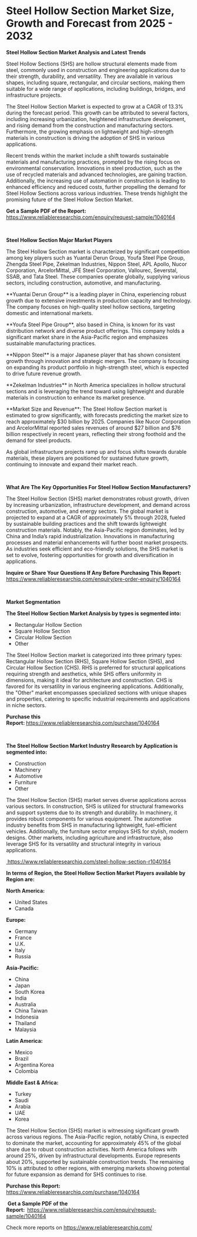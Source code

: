 <p><h1>Steel Hollow Section Market Size, Growth and Forecast from 2025 - 2032</h1></p><p><strong>Steel Hollow Section Market Analysis and Latest Trends</strong></p>
<p><p>Steel Hollow Sections (SHS) are hollow structural elements made from steel, commonly used in construction and engineering applications due to their strength, durability, and versatility. They are available in various shapes, including square, rectangular, and circular sections, making them suitable for a wide range of applications, including buildings, bridges, and infrastructure projects.</p><p>The Steel Hollow Section Market is expected to grow at a CAGR of 13.3% during the forecast period. This growth can be attributed to several factors, including increasing urbanization, heightened infrastructure development, and rising demand from the construction and manufacturing sectors. Furthermore, the growing emphasis on lightweight and high-strength materials in construction is driving the adoption of SHS in various applications.</p><p>Recent trends within the market include a shift towards sustainable materials and manufacturing practices, prompted by the rising focus on environmental conservation. Innovations in steel production, such as the use of recycled materials and advanced technologies, are gaining traction. Additionally, the increasing use of automation in construction is leading to enhanced efficiency and reduced costs, further propelling the demand for Steel Hollow Sections across various industries. These trends highlight the promising future of the Steel Hollow Section Market.</p></p>
<p><strong>Get a Sample PDF of the Report:&nbsp;</strong> <a href="https://www.reliableresearchiq.com/enquiry/request-sample/1040164?utm_campaign=2319&utm_medium=2&utm_source=Github&utm_content=ia&utm_term=31032025&utm_id=steel-hollow-section">https://www.reliableresearchiq.com/enquiry/request-sample/1040164</a></p>
<p>&nbsp;</p>
<p><strong>Steel Hollow Section Major Market Players</strong></p>
<p><p>The Steel Hollow Section market is characterized by significant competition among key players such as Yuantai Derun Group, Youfa Steel Pipe Group, Zhengda Steel Pipe, Zekelman Industries, Nippon Steel, APL Apollo, Nucor Corporation, ArcelorMittal, JFE Steel Corporation, Vallourec, Severstal, SSAB, and Tata Steel. These companies operate globally, supplying various sectors, including construction, automotive, and manufacturing.</p><p>**Yuantai Derun Group** is a leading player in China, experiencing robust growth due to extensive investments in production capacity and technology. The company focuses on high-quality steel hollow sections, targeting domestic and international markets. </p><p>**Youfa Steel Pipe Group**, also based in China, is known for its vast distribution network and diverse product offerings. This company holds a significant market share in the Asia-Pacific region and emphasizes sustainable manufacturing practices.</p><p>**Nippon Steel** is a major Japanese player that has shown consistent growth through innovation and strategic mergers. The company is focusing on expanding its product portfolio in high-strength steel, which is expected to drive future revenue growth.</p><p>**Zekelman Industries** in North America specializes in hollow structural sections and is leveraging the trend toward using lightweight and durable materials in construction to enhance its market presence.</p><p>**Market Size and Revenue**: The Steel Hollow Section market is estimated to grow significantly, with forecasts predicting the market size to reach approximately $30 billion by 2025. Companies like Nucor Corporation and ArcelorMittal reported sales revenues of around $27 billion and $76 billion respectively in recent years, reflecting their strong foothold and the demand for steel products.</p><p>As global infrastructure projects ramp up and focus shifts towards durable materials, these players are positioned for sustained future growth, continuing to innovate and expand their market reach.</p></p>
<p>&nbsp;</p>
<p><strong>What Are The Key Opportunities For Steel Hollow Section Manufacturers?</strong></p>
<p><p>The Steel Hollow Section (SHS) market demonstrates robust growth, driven by increasing urbanization, infrastructure development, and demand across construction, automotive, and energy sectors. The global market is projected to expand at a CAGR of approximately 5% through 2028, fueled by sustainable building practices and the shift towards lightweight construction materials. Notably, the Asia-Pacific region dominates, led by China and India’s rapid industrialization. Innovations in manufacturing processes and material enhancements will further boost market prospects. As industries seek efficient and eco-friendly solutions, the SHS market is set to evolve, fostering opportunities for growth and diversification in applications.</p></p>
<p><strong>Inquire or Share Your Questions If Any Before Purchasing This Report:</strong> <a href="https://www.reliableresearchiq.com/enquiry/pre-order-enquiry/1040164?utm_campaign=2319&utm_medium=2&utm_source=Github&utm_content=ia&utm_term=31032025&utm_id=steel-hollow-section">https://www.reliableresearchiq.com/enquiry/pre-order-enquiry/1040164</a></p>
<p>&nbsp;</p>
<p><strong>Market Segmentation</strong></p>
<p><strong>The Steel Hollow Section Market Analysis by types is segmented into:</strong></p>
<p><ul><li>Rectangular Hollow Section</li><li>Square Hollow Section</li><li>Circular Hollow Section</li><li>Other</li></ul></p>
<p><p>The Steel Hollow Section market is categorized into three primary types: Rectangular Hollow Section (RHS), Square Hollow Section (SHS), and Circular Hollow Section (CHS). RHS is preferred for structural applications requiring strength and aesthetics, while SHS offers uniformity in dimensions, making it ideal for architecture and construction. CHS is favored for its versatility in various engineering applications. Additionally, the "Other" market encompasses specialized sections with unique shapes and properties, catering to specific industrial requirements and applications in niche sectors.</p></p>
<p><strong>Purchase this Report:&nbsp;</strong><a href="https://www.reliableresearchiq.com/purchase/1040164?utm_campaign=2319&utm_medium=2&utm_source=Github&utm_content=ia&utm_term=31032025&utm_id=steel-hollow-section">https://www.reliableresearchiq.com/purchase/1040164</a></p>
<p>&nbsp;</p>
<p><strong>The Steel Hollow Section Market Industry Research by Application is segmented into:</strong></p>
<p><ul><li>Construction</li><li>Machinery</li><li>Automotive</li><li>Furniture</li><li>Other</li></ul></p>
<p><p>The Steel Hollow Section (SHS) market serves diverse applications across various sectors. In construction, SHS is utilized for structural frameworks and support systems due to its strength and durability. In machinery, it provides robust components for various equipment. The automotive industry benefits from SHS in manufacturing lightweight, fuel-efficient vehicles. Additionally, the furniture sector employs SHS for stylish, modern designs. Other markets, including agriculture and infrastructure, also leverage SHS for its versatility and structural integrity in various applications.</p></p>
<p><a href="https://www.reliableresearchiq.com/steel-hollow-section-r1040164?utm_campaign=2319&utm_medium=2&utm_source=Github&utm_content=ia&utm_term=31032025&utm_id=steel-hollow-section">&nbsp;https://www.reliableresearchiq.com/steel-hollow-section-r1040164</a></p>
<p><strong>In terms of Region, the Steel Hollow Section Market Players available by Region are:</strong></p>
<p>
    <p> <strong> North America: </strong>
        <ul>
            <li>United States</li>
            <li>Canada</li>
        </ul>
        </p> 
    <p> <strong> Europe: </strong>
        <ul>
            <li>Germany</li>
            <li>France</li>
            <li>U.K.</li>
            <li>Italy</li>
            <li>Russia</li>
        </ul>
        </p> 
    <p> <strong> Asia-Pacific: </strong>
        <ul>
            <li>China</li>
            <li>Japan</li>
            <li>South Korea</li>
            <li>India</li>
            <li>Australia</li>
            <li>China Taiwan</li>
            <li>Indonesia</li>
            <li>Thailand</li>
            <li>Malaysia</li>
        </ul>
        </p> 
    <p> <strong> Latin America: </strong>
        <ul>
            <li>Mexico</li>
            <li>Brazil</li>
            <li>Argentina Korea</li>
            <li>Colombia</li>
        </ul>
        </p> 
    <p> <strong> Middle East & Africa: </strong>
        <ul>
            <li>Turkey</li>
            <li>Saudi</li>
            <li>Arabia</li>
            <li>UAE</li>
            <li>Korea</li>
        </ul>
    </p>
    </p>
<p><p>The Steel Hollow Section (SHS) market is witnessing significant growth across various regions. The Asia-Pacific region, notably China, is expected to dominate the market, accounting for approximately 45% of the global share due to robust construction activities. North America follows with around 25%, driven by infrastructural developments. Europe represents about 20%, supported by sustainable construction trends. The remaining 10% is attributed to other regions, with emerging markets showing potential for future expansion as demand for SHS continues to rise.</p></p>
<p><strong>Purchase this Report: </strong><a href="https://www.reliableresearchiq.com/purchase/1040164?utm_campaign=2319&utm_medium=2&utm_source=Github&utm_content=ia&utm_term=31032025&utm_id=steel-hollow-section">https://www.reliableresearchiq.com/purchase/1040164</a></p>
<p>&nbsp;<strong>Get a Sample PDF of the Report:&nbsp;&nbsp;</strong><a href="https://www.reliableresearchiq.com/enquiry/request-sample/1040164?utm_campaign=2319&utm_medium=2&utm_source=Github&utm_content=ia&utm_term=31032025&utm_id=steel-hollow-section">https://www.reliableresearchiq.com/enquiry/request-sample/1040164</a></p>
<p><strong></strong></p>
<p>Check more reports on <a href="https://www.reliableresearchiq.com/?utm_campaign=2319&utm_medium=2&utm_source=Github&utm_content=ia&utm_term=31032025&utm_id=steel-hollow-section">https://www.reliableresearchiq.com/</a></p>